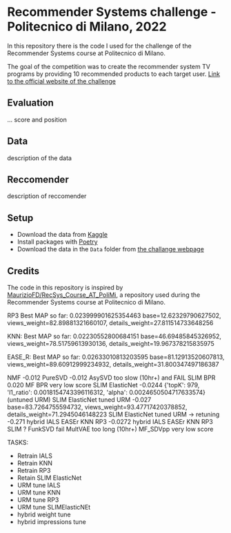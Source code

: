 # Recommender Systems challenge - Politecnico di Milano, 2022
In this repository there is the code I used for the challenge of the Recommender Systems course at Politecnico di Milano.

The goal of the competition was to create the recommender system TV programs by providing 10 recommended products to each target user.
[Link to the official website of the challenge](https://www.kaggle.com/competitions/recommender-system-2022-challenge-polimi)

## Evaluation
... score and position

## Data
description of the data

## Reccomender
description of reccomender

## Setup
- Download the data from [Kaggle](https://www.kaggle.com/competitions/recommender-system-2022-challenge-polimi/data)
- Install packages with [Poetry](https://python-poetry.org/docs/basic-usage/#installing-dependencies)
- Download the data in the `Data` folder from [the challange webpage](https://www.kaggle.com/competitions/recommender-system-2022-challenge-polimi/data)

## Credits
The code in this repository is inspired by [MaurizioFD/RecSys_Course_AT_PoliMi](https://github.com/MaurizioFD/RecSys_Course_AT_PoliMi), a repository used during the Recommender Systems course at Politecnico di Milano.


RP3 Best MAP so far: 0.023999901625354463
base=12.62329790627502, views_weight=82.89881321660107, details_weight=27.811514733648256

KNN: Best MAP so far: 0.02230552800684151
base=46.69485845326952, views_weight=78.51759613930136, details_weight=19.967378215835975

EASE_R: Best MAP so far: 0.02633010813203595
base=81.12913520607813, views_weight=89.60912999234932, details_weight=31.800347497186387


NMF -0.012
PureSVD -0.012
AsySVD too slow (10hr+) and FAIL
SLIM BPR 0.020
MF BPR very low score
SLIM ElasticNet -0.0244 {'topK': 979, 'l1_ratio': 0.0018154743396116312, 'alpha': 0.0024650504717633574} (untuned URM)
SLIM ElasticNet tuned URM -0.027 base=83.7264755594732, views_weight=93.47717420378852, details_weight=71.2945046148223 
SLIM ElasticNet tuned URM -> retuning -0.271
hybrid IALS EASEr KNN RP3 -0.0272
hybrid IALS EASEr KNN RP3 SLIM ?
FunkSVD fail
MultVAE too long (10hr+)
MF_SDVpp very low score

TASKS:
- Retrain IALS
- Retrain KNN
- Retrain RP3
- Retain SLIM ElasticNet
- URM tune IALS
- URM tune KNN
- URM tune RP3
- URM tune SLIMElasticNEt
- hybrid weight tune
- hybrid impressions tune